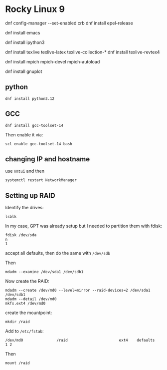 # Rocky Linux 9

dnf config-manager --set-enabled crb
dnf install epel-release

dnf install emacs

dnf install ipython3

dnf install texlive texlive-latex texlive-collection-*
dnf install texlive-revtex4

dnf install mpich mpich-devel mpich-autoload

dnf install gnuplot

## python

```
dnf install python3.12
```

## GCC

```
dnf install gcc-toolset-14
```

Then enable it via:

```
scl enable gcc-toolset-14 bash
```

## changing IP and hostname

use `nmtui` and then

```
systemctl restart NetworkManager
```

## Setting up RAID

Identify the drives:

```
lsblk
```

In my case, GPT was already setup but I needed to partition them with fdisk:

```
fdisk /dev/sda
n
1
```
accept all defaults, then do the same with `/dev/sdb`

Then

```
mdadm --examine /dev/sda1 /dev/sdb1
```

Now create the RAID:

```
mdadm --create /dev/md0 --level=mirror --raid-devices=2 /dev/sda1 /dev/sdb1
mdadm --detail /dev/md0
mkfs.ext4 /dev/md0
```

create the mountpoint:

```
mkdir /raid
```

Add to `/etc/fstab`:
```
/dev/md0               /raid                       ext4    defaults        1 2
```

Then
```
mount /raid
```
